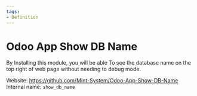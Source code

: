 ```yaml
---
tags:
- Definition
---
```

# Odoo App Show DB Name

By Installing this module, you will be able To see the database name on the top right of web page without needing to debug mode.

Website: https://github.com/Mint-System/Odoo-App-Show-DB-Name  
Internal name: `show_db_name`